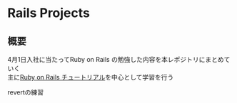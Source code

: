 # Rails Projects


## 概要

4月1日入社に当たってRuby on Rails の勉強した内容を本レポジトリにまとめていく   
主に[Ruby on Rails チュートリアル](http://railstutorial.jp/chapters/beginning?version=4.0#sec-rubygems)を中心として学習を行う

revertの練習

